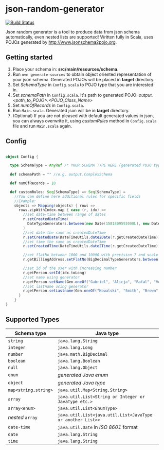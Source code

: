 # json-random-generator

[![Build Status](https://travis-ci.org/kklimexk/json-random-generator.svg?branch=master)](https://travis-ci.org/kklimexk/json-random-generator)

Json random generator is a tool to produce data from json schema automatically, even nested lists are supported! Written fully in Scala, uses POJOs generated by http://www.jsonschema2pojo.org.

## Getting started

1. Place your schema in: **src/main/resources/schema**.
2. Run `mvn generate-sources` to obtain object oriented representation of your json schema. Generated POJOs will be placed in **target** directory.
3. Set *SchemaType* in `Config.scala` to POJO type that you are interested in.
4. Set *schemaPath* in `Config.scala`. It's path to generated POJO: *output.<path_to_POJO>.<POJO_Class_Name>*
5. Set *numOfRecords* in `Config.scala`.
6. Run `Main.scala`. Generated json will be in **target** directory.
7. (Optional) If you are not pleased with default generated values in json, you can always overwrite it, using *customRules* method in `Config.scala` file and run `Main.scala` again.

## Config

```scala

object Config {

  type SchemaType = AnyRef /* YOUR SCHEMA TYPE HERE (generated POJO type), e.g. ComplexSchema */
  
  def schemaPath = "" //e.g. output.ComplexSchema 

  def numOfRecords = 10

  def customRules: Seq[SchemaType] => Seq[SchemaType] =
    //You can define here additional rules for specific fields
    //Example:
    objects => Mapping(objects) { rows =>
      rows.zipWithIndex.map { case (r, idx) =>
        //set date-time between range of dates
        r.setCreatedDateTime(
          DateTypeGenerators.between(new Date(1581809593000L), new Date(1582809593000L)).sample.get
        )
        //set date the same as createdDateTime
        r.setCreatedDate(DateTimeUtils.date2Date(r.getCreatedDateTime))
        //set time the same as createdDateTime
        r.setCreatedTime(DateTimeUtils.date2Time(r.getCreatedDateTime))

        //set flatNo between 1000 and 10000 with precision 7 and scale 2
        r.getBillingAddress.setFlatNo(BigDecimalTypeGenerators.between(1000, 10000, 7, 2).sample.get)

        //set id of the user with increasing number
        r.getPerson.setId(idx.toLong)
        //set name using generator
        r.getPerson.setName(Gen.oneOf("Gabriel", "Alicja", "Rafal", "Vova", "Milton", "Pawel").sample.get)
        //set lastname using generator
        r.getPerson.setLastname(Gen.oneOf("Kowalski", "Smith", "Brown", "Wilson", "Miller", "Johnson").sample.get)
      }
    }
}
```

## Supported Types

|   Schema type        |      Java type                                             |
|----------------------|------------------------------------------------------------|
| `string`             | `java.lang.String`                                         |
| `integer`            | `java.lang.Long`                                           |
| `number`             | `java.math.BigDecimal`                                     |
| `boolean`            | `java.lang.Boolean`                                        |
| `null`               | `java.lang.Object`                                         |
| `enum`               | *generated Java enum*                                      |
| `object`             | *generated Java type*                                      |
| `map<string,string>` | `java.util.Map<String,String>`                             |
| `array`              | `java.util.List<String or Integer or JavaType etc.>`       |
| `array<enum>`        | `java.util.List<EnumType>`                                 |
| *nested* `array`     | `java.util.List<java.util.List<JavaType or another List>>` |
| `date-time`          | `java.util.Date` in *ISO 8601* format                      |
| `date`               | `java.lang.String`                                         |
| `time`               | `java.lang.String`                                         |
